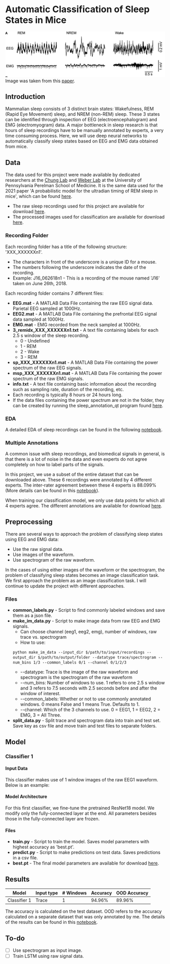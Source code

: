 # Automatic Classification of Sleep States in Mice
![alt text](https://github.com/parksu111/sleep-state/blob/master/img/sleep-state.png)
Image was taken from this [paper](https://www.frontiersin.org/articles/10.3389/fpsyg.2020.01662/full).

## Introduction
Mammalian sleep consists of 3 distinct brain states: Wakefulness, REM (Rapid Eye Movement) sleep, and NREM (non-REM) sleep. 
These 3 states can be identified through inspection of EEG (electroencephalogram) and EMG (electromyogram) data. 
A major bottleneck in sleep research is that hours of sleep recordings have to be manually annotated by experts, a very time consuming process. 
Here, we will use deep neural networks to automatically classify sleep states based on EEG and EMG data obtained from mice. 

## Data
The data used for this project were made available by dedicated researchers at the [Chung Lab](https://chunglab.med.upenn.edu/) and [Weber Lab](https://www.med.upenn.edu/weberlab/) at the University of Pennsylvania Perelman School of Medicine. It is the same data used for the 2021 paper 'A probabilistic model for the ultradian timing of REM sleep in mice', which can be found [here](https://journals.plos.org/ploscompbiol/article?id=10.1371/journal.pcbi.1009316).
* The raw sleep recordings used for this project are available for download [here](https://upenn.app.box.com/s/3zcesr4a7l7hgb9andmq4di4t6zvaoql).
* The processed images used for classification are available for download [here](https://drive.google.com/drive/folders/1v-PzV_-R47bKG65EnUDEsmWCFTlT4zAo?usp=share_link).

### Recording Folder
Each recording folder has a title of the following structure: 'XXX_XXXXXXn1'.
* The characters in front of the underscore is a unique ID for a mouse. 
* The numbers following the underscore indicates the date of the recording.
* Example: J16_062618n1 - This is a recording of the mouse named 'J16' taken on June 26th, 2018.

Each recording folder contains 7 different files:
* **EEG.mat** - A MATLAB Data File containing the raw EEG signal data. Parietal EEG sampled at 1000Hz.
* **EEG2.mat** - A MATLAB Data File containing the prefrontal EEG signal data sampled at 1000Hz.
* **EMG.mat** - EMG recorded from the neck sampled at 1000Hz.
* **3_remidx_XXX_XXXXXXn1.txt** - A text file containing labels for each 2.5 s window of the sleep recording.
  * 0 - Undefined
  * 1 - REM
  * 2 - Wake
  * 3 - REM
* **sp_XXX_XXXXXXn1.mat** - A MATLAB Data File containing the power spectrum of the raw EEG signals.
* **msp_XXX_XXXXXXn1.mat** - A MATLAB Data File containing the power spectrum of the raw EMG signals.
* **info.txt** - A text file containing basic information about the recording such as sampling rate, duration of the recording, etc.
* Each recording is typically 8 hours or 24 hours long.
* If the data files containing the power spectrum are not in the folder, they can be created by running the sleep_annotation_qt program found [here](https://github.com/parksu111/sleep-annotation).

### EDA
A detailed EDA of sleep recordings can be found in the following [notebook](https://github.com/parksu111/sleep-state/blob/master/EDA.ipynb).

### Multiple Annotations
A common issue with sleep recordings, and biomedical signals in general, is that there is a lot of noise in the data and even experts do not agree completely on how to label parts of the signals. 

In this project, we use a subset of the entire dataset that can be downloaded above. These 6 recordings were annotated by 4 different experts. The inter-rater agreement between these 4 experts is 88.099% (More details can be found in this [notebook](https://github.com/parksu111/sleep-state/blob/master/common_labels.ipynb)). 

When training our classification model, we only use data points for which all 4 experts agree. The different annotations are available for download [here](https://drive.google.com/drive/folders/1PLpvB6GAbd3y3Wu1qAsZDGW6x2iPqUnN?usp=share_link).

## Preprocessing
There are several ways to approach the problem of classifying sleep states using EEG and EMG data:
* Use the raw signal data.
* Use images of the waveform.
* Use spectrogram of the raw waveform.

In the cases of using either images of the waveform or the spectrogram, the problem of classifying sleep states becomes an image classification task. We first approach the problem as an image classification task. I will continue to update the project with different approaches.

### Files
* **common_labels.py** - Script to find commonly labeled windows and save them as a json file.
* **make_im_data.py** - Script to make image data from raw EEG and EMG signals.
  * Can choose channel (eeg1, eeg2, emg), number of windows, raw trace vs. spectrogram
  * How to use:
  ```
  python make_im_data --input_dir $/path/to/input/recordings --output_dir $/path/to/output/folder --datatype trace/spectrogram --num_bins 1/3 --common_labels 0/1 --channel 0/1/2/3
  ```
    * --datatype: Trace is the image of the raw waveform and spectrogram is the spectrogram of the raw waveform
    * --num_bins: Number of windows to use. 1 refers to one 2.5 s window and 3 refers to 7.5 seconds with 2.5 seconds before and after the window of interest.
    * --common_labels: Whether or not to use commonly annotated windows. 0 means False and 1 means True. Defaults to 1.
    * --channel: Which of the 3 channels to use. 0 = EEG1, 1 = EEG2, 2 = EMG, 3 = All Three.
* **split_data.py** - Split trace and spectrogram data into train and test set. Save key as csv file and move train and test files to separate folders.

## Model
### Classifier 1
#### Input Data
This classifier makes use of 1 window images of the raw EEG1 waveform. Below is an example:

#### Model Architecture
For this first classifier, we fine-tune the pretrained ResNet18 model. We modify only the fully-connected layer at the end. All parameters besides those in the fully-connected layer are frozen.

#### Files
* **train.py** - Script to train the model. Saves model parameters with highest accuracy as 'best.pt'.
* **predict.py** - Script to make predictions on test data. Saves predictions in a csv file.
* **best.pt** - The final model parameters are available for download [here](https://drive.google.com/drive/folders/1tMhWEJwJuFSEvhqMSzvXg4wtxlxR00qm?usp=share_link).

## Results
Model | Input type | # Windows | Accuracy | OOD Accuracy
------|------------|-----------|----------|--------------
Classifier 1| Trace|      1    | 94.96%      | 89.96%

The accuracy is calculated on the test dataset. OOD refers to the accuracy calculated on a separate dataset that was only annotated by me.
The details of the results can be found in this [notebook](https://github.com/parksu111/sleep-state/blob/master/evaluate.ipynb).

## To-do
- [ ] Use spectrogram as input image.
- [ ] Train LSTM using raw signal data.